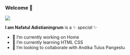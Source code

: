 ### Welcome 👋
![](https://github.com/Adhistya2305/adhistya2305.github.io/blob/main/IMG_20201223_195240.jpg)

**I am Nafatul Adistianingrum** is a ✨ _special_ ✨ 

- 🔭 I’m currently working on Home
- 🌱 I’m currently learning HTML CSS
- 👯 I’m looking to collaborate with Andika Tulus Pangestu
